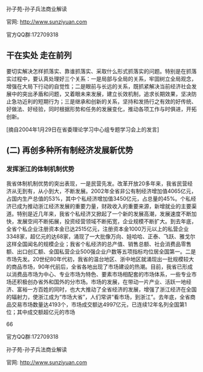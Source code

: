 孙子苑-孙子兵法商业解读

官网: http://www.sunziyuan.com

官方QQ群:172709318

## 干在实处 走在前列

要切实解决怎样抓落实、靠谁抓落实、采取什么形式抓落实的问题。特别是在抓落实过程中，要认真处理好三个关系：一是局部与全局的关系，牢固树立全局观念，增强在大局下行动的自觉性；二是眼前与长远的关系，既抓紧解决当前经济社会发展中的突出矛盾和问题，又着眼未来发展，建立长效机制，追求长期效果，坚决防止急功近利的短期行为；三是继承和创新的关系，坚持和发扬行之有效的好传统、好做法、好经验，同时根据形势和任务的发展变化，推动各项工作与时俱进，开拓创新。

[摘自2004年1月29日在省委理论学习中心组专题学习会上的发言]

## (二) 再创多种所有制经济发展新优势

### 发挥浙江的体制机制优势

我省体制机制优势的突出表现，一是民营先发。改革开放20多年来，我省民营经济从无到有，从小到大，不断发展。2002年全省非公有制经济增加值4065亿元，占国内生产总值的53%，其中个私经济增加值3450亿元，占总量的45%。个私经济已成为推动浙江经济发展的重要力量，财政收入的重要来源，新增就业的主要渠道。特别是近几年来，我省个私经济又掀起了一个新的发展高潮，发展速度不断加快，发展空间不断拓展，投资经营领域不断拓宽，企业规模不断扩大。到去年底，全省个私企业注册资本金已达2515亿元，注册资本金1000万元以上的私营企业3348家，超亿元的达68家，涌现了一大批像万向、娃哈哈、正泰、飞跃、雅戈尔这样全国闻名的规模企业；我省个私经济的总产值、销售总额、社会消费品零售额、出口创汇额、全国私营企业500强企业户数等五项指标均位居全国第一。二是市场先发。20世纪80年代初，我省的温台地区、浙中地区就涌现出一批规模较大的商品市场，90年代前后，全省各地出现了市场建设的热潮。目前，我省已形成以消费品市场为中心、专业市场为特色、要素市场相配套的市场体系，一些专业市场还积极创办省外和国外的分市场。市场的发展，在带动一片产业、活跃一地经济、富裕一方百姓的同时，也大大推动了全省经济的发展，增强了浙江经济在全国的辐射力，使浙江成为“市场大省”，人们常讲“看市场，到浙江”。去年底，全省商品交易市场数量达4193个，市场成交额达4997亿元，已连续12年名列全国第1位；其中成交额超亿元的市场

66

官方QQ群:172709318

孙子苑-孙子兵法商业解读

官网: http://www.sunziyuan.com